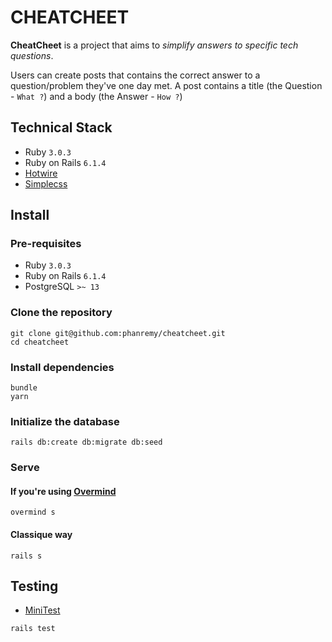 # CHEATCHEET

**CheatCheet** is a project that aims to *simplify answers to specific tech questions*.

Users can create posts that contains the correct answer to a question/problem they've one day met.
A post contains a title (the Question - `What ?`) and a body (the Answer - `How ?`)

## Technical Stack

- Ruby `3.0.3`
- Ruby on Rails `6.1.4`
- [Hotwire](https://hotwired.dev/)
- [Simplecss](https://simplecss.org/)

## Install

### Pre-requisites
- Ruby `3.0.3`
- Ruby on Rails `6.1.4`
- PostgreSQL `>~ 13`

### Clone the repository
```
git clone git@github.com:phanremy/cheatcheet.git
cd cheatcheet
```

### Install dependencies
```
bundle
yarn
```

### Initialize the database
```
rails db:create db:migrate db:seed
```

### Serve

#### If you're using [Overmind](https://github.com/DarthSim/overmind)
```
overmind s
```

#### Classique way
```
rails s
```

## Testing
- [MiniTest](https://guides.rubyonrails.org/testing.html)
```
rails test
```

